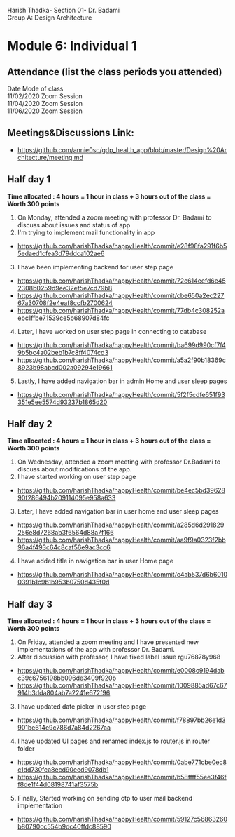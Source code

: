 
Harish Thadka- Section 01- Dr. Badami  
Group A: Design Architecture
# Module 6: Individual 1

## Attendance (list the class periods you attended)

Date    Mode of class  
11/02/2020 Zoom Session    
11/04/2020 Zoom Session  
11/06/2020 Zoom Session 

## Meetings&Discussions Link:
- https://github.com/annie0sc/gdp_health_app/blob/master/Design%20Architecture/meeting.md

 ## Half day 1
**Time allocated : 4 hours = 1 hour in class + 3 hours out of the class = Worth 300 points**
1. On Monday, attended a zoom meeting with professor Dr. Badami to discuss about issues and status of app
2. I'm trying to implement mail functionality in app
- https://github.com/harishThadka/happyHealth/commit/e28f98fa291f6b55edaed1cfea3d79ddca102ae6
3. I have been implementing backend for user step page
- https://github.com/harishThadka/happyHealth/commit/72c614eefd6e452308b0259d9ee32ef5e7cd79b8
- https://github.com/harishThadka/happyHealth/commit/cbe650a2ec22767a30708f2e4eaf8ccfb2700624
- https://github.com/harishThadka/happyHealth/commit/77db4c308252aebc1ffbe71539ce5b68907d84fc
4. Later,  I have worked on user step page in connecting to database
- https://github.com/harishThadka/happyHealth/commit/ba699d990cf7f49b5bc4a02beb1b7c8ff4074cd3
- https://github.com/harishThadka/happyHealth/commit/a5a2f90b18369c8923b98abcd002a09294e19661
5. Lastly, I have added navigation bar in admin Home and user sleep pages
- https://github.com/harishThadka/happyHealth/commit/5f2f5cdfe651f93351e5ee5574d93237b1865d20

 ## Half day 2
 **Time allocated : 4 hours = 1 hour in class + 3 hours out of the class = Worth 300 points** 
 1. On Wednesday, attended a zoom meeting with professor Dr.Badami to discuss about modifications of the app.
 2.  I have started working on user step page
 - https://github.com/harishThadka/happyHealth/commit/be4ec5bd3962890f286494b209114095e958a633
 3. Later,  I have added navigation bar in user home and user sleep pages
 - https://github.com/harishThadka/happyHealth/commit/a285d6d291829256e8d7268ab3f6564d88a7f166
 - https://github.com/harishThadka/happyHealth/commit/aa9f9a0323f2bb96a4f493c64c8caf56e9ac3cc6
 4. I have added title in navigation bar in user Home page
 - https://github.com/harishThadka/happyHealth/commit/c4ab537d6b60100391b1c9b1b953b0750d435f0d
 
 ## Half day 3
 **Time allocated : 4 hours = 1 hour in class + 3 hours out of the class = Worth 300 points**   
1. On Friday, attended a zoom meeting and I have presented new implementations of the app with professor Dr. Badami.
2. After discussion with professor, I have fixed label issue rgu76878y968
- https://github.com/harishThadka/happyHealth/commit/e0008c9194dabc39c6756198bb096de3409f920b
- https://github.com/harishThadka/happyHealth/commit/1009885ad67c67914b3dda804ab7a2241e672f96
3. I have updated date picker in user step page
- https://github.com/harishThadka/happyHealth/commit/f78897bb26e1d3901be614e9c786d7a84d2267aa
4. I have updated UI pages and renamed index.js to router.js in router folder
- https://github.com/harishThadka/happyHealth/commit/0abe771cbe0ec8c1dd730fca8ecd90eed9078db1
- https://github.com/harishThadka/happyHealth/commit/b58ffff55ee3f46ff8de1f44d08198741af3575b
5. Finally, Started working on sending otp to user mail backend implementation
- https://github.com/harishThadka/happyHealth/commit/59127c56863260b80790cc554b9dc40ffdc88590
